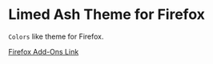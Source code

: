 # Limed Ash Theme for Firefox

`Colors` like theme for Firefox.

[Firefox Add-Ons Link](https://addons.mozilla.org/tr/firefox/addon/limed-ash/)